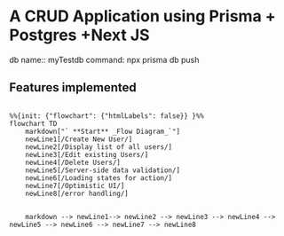 # A CRUD Application using Prisma + Postgres +Next JS

db name:: myTestdb
command: npx prisma db push

## Features implemented

```mermaid

%%{init: {"flowchart": {"htmlLabels": false}} }%%
flowchart TD
    markdown["` **Start** _Flow Diagram_`"]
    newLine1[/Create New User/]
    newLine2[/Display list of all users/]
    newLine3[/Edit existing Users/]
    newLine4[/Delete Users/]
    newLine5[/Server-side data validation/]
    newLine6[/Loading states for action/]
    newLine7[/Optimistic UI/]
    newLine8[/error handling/]
    
    
    markdown --> newLine1--> newLine2 --> newLine3 --> newLine4 --> newLine5 --> newLine6 --> newLine7 --> newLine8


```